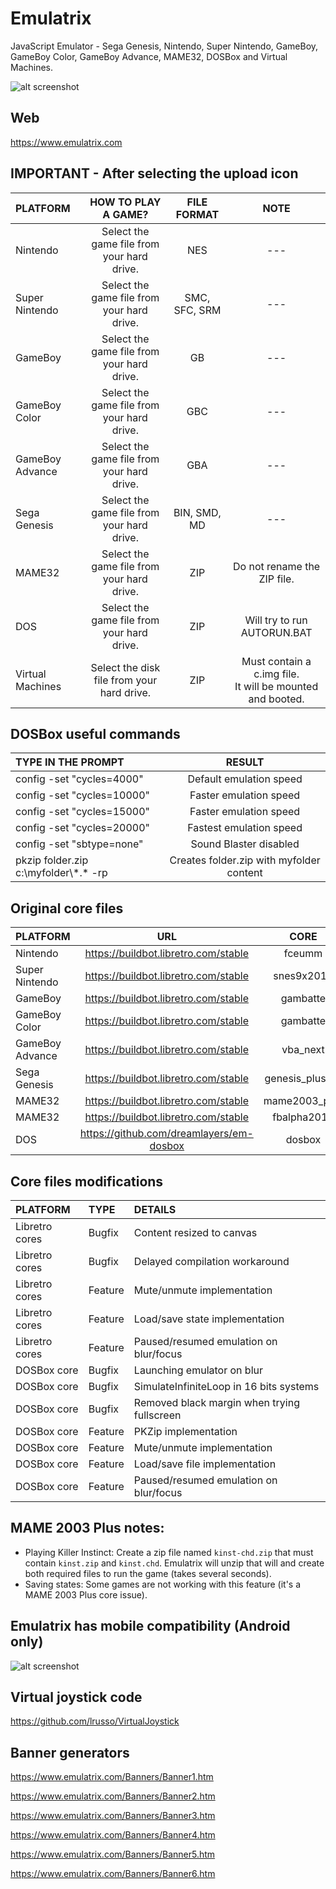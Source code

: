 # Emulatrix

JavaScript Emulator - Sega Genesis, Nintendo, Super Nintendo, GameBoy, GameBoy Color, GameBoy Advance, MAME32, DOSBox and Virtual Machines.

![alt screenshot](https://raw.githubusercontent.com/lrusso/Emulatrix/master/Emulatrix1.png)

## Web

https://www.emulatrix.com

## IMPORTANT - After selecting the upload icon

| PLATFORM  | HOW TO PLAY A GAME?  | FILE FORMAT | NOTE |
| :------------ |:---------------:| :-----:| :-----:|
| Nintendo | Select the game file from your hard drive. | NES | --- | 
| Super Nintendo | Select the game file from your hard drive. | SMC, SFC, SRM | --- |
| GameBoy | Select the game file from your hard drive. | GB | --- |
| GameBoy Color | Select the game file from your hard drive. | GBC | --- |
| GameBoy Advance | Select the game file from your hard drive. | GBA | --- |
| Sega Genesis | Select the game file from your hard drive. | BIN, SMD, MD | --- |
| MAME32 | Select the game file from your hard drive. | ZIP | Do not rename the ZIP file. |
| DOS | Select the game file from your hard drive. | ZIP | Will try to run AUTORUN.BAT |
| Virtual Machines | Select the disk file from your hard drive. | ZIP | Must contain a c.img file.<br/>It will be mounted and booted. |

## DOSBox useful commands

| TYPE IN THE PROMPT  | RESULT  |
| :------------ |:---------------:|
| config -set "cycles=4000" | Default emulation speed |
| config -set "cycles=10000" | Faster emulation speed |
| config -set "cycles=15000" | Faster emulation speed |
| config -set "cycles=20000" | Fastest emulation speed |
| config -set "sbtype=none" | Sound Blaster disabled |
| pkzip folder.zip c:\myfolder\\*.\* -rp | Creates folder.zip with myfolder content |

## Original core files

| PLATFORM  | URL  | CORE
| :------------ |:---------------:| :-----:|
| Nintendo | https://buildbot.libretro.com/stable | fceumm
| Super Nintendo | https://buildbot.libretro.com/stable | snes9x2010
| GameBoy | https://buildbot.libretro.com/stable | gambatte
| GameBoy Color | https://buildbot.libretro.com/stable | gambatte
| GameBoy Advance | https://buildbot.libretro.com/stable | vba_next
| Sega Genesis | https://buildbot.libretro.com/stable | genesis_plus_gx
| MAME32 | https://buildbot.libretro.com/stable | mame2003_plus
| MAME32 | https://buildbot.libretro.com/stable | fbalpha2012
| DOS | https://github.com/dreamlayers/em-dosbox | dosbox

## Core files modifications

| PLATFORM  | TYPE  | DETAILS |
| :------------ |:--------------- |:---------------|
| Libretro cores | Bugfix | Content resized to canvas |
| Libretro cores | Bugfix | Delayed compilation workaround |
| Libretro cores | Feature | Mute/unmute implementation |
| Libretro cores | Feature | Load/save state implementation |
| Libretro cores | Feature | Paused/resumed emulation on blur/focus |
| DOSBox core | Bugfix | Launching emulator on blur |
| DOSBox core | Bugfix | SimulateInfiniteLoop in 16 bits systems |
| DOSBox core | Bugfix | Removed black margin when trying fullscreen |
| DOSBox core | Feature | PKZip implementation |
| DOSBox core | Feature | Mute/unmute implementation |
| DOSBox core | Feature | Load/save file implementation |
| DOSBox core | Feature | Paused/resumed emulation on blur/focus |

## MAME 2003 Plus notes:

- Playing Killer Instinct: Create a zip file named ```kinst-chd.zip``` that must contain ```kinst.zip``` and ```kinst.chd```. Emulatrix will unzip that will and create both required files to run the game (takes several seconds).
- Saving states: Some games are not working with this feature (it's a MAME 2003 Plus core issue).

## Emulatrix has mobile compatibility (Android only)

![alt screenshot](https://raw.githubusercontent.com/lrusso/Emulatrix/master/Emulatrix2.png)

## Virtual joystick code

https://github.com/lrusso/VirtualJoystick

## Banner generators

https://www.emulatrix.com/Banners/Banner1.htm

https://www.emulatrix.com/Banners/Banner2.htm

https://www.emulatrix.com/Banners/Banner3.htm

https://www.emulatrix.com/Banners/Banner4.htm

https://www.emulatrix.com/Banners/Banner5.htm

https://www.emulatrix.com/Banners/Banner6.htm
